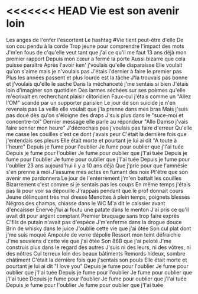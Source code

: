 <<<<<<< HEAD
Vie est son avenir loin
=======
Les anges de l'enfer l'escortent
Le hashtag #Vie tient peut-être d'elle
De son cou pendu à la corde
Trop jeune pour comprendre l'impact des mots
J'm'en fous de c'qu'elle veut tant que j'ai ce qu'il me faut
13 ans déjà mon premier rapport
Depuis mon cœur a fermé la porte
Aussi bizarre que cela puisse paraître
Après l'avoir ken' j'voulais qu'elle disparaisse
Elle voulait qu'on s'aime mais je n'voulais pas
J'étais l'dernier à faire le premier pas
Plus les années passent et plus lourde est la tâche
J'la trouvais pas bonne et j'voulais qu'elle le sache
Dans la méchanceté j'me sentais si bien
J'étais loin d'imaginer son quotidien
Des larmes séchées sur ses poèmes qu'elle m'écrivait en recherchant plaisir clitoridien
Faux-cul j'étais comme un "Allez l'OM" scandé par un supporter parisien
Le jour de son suicide je n'en revenais pas
La veille elle voulait que j'la prenne dans mes bras
Mais j'suis pas doué dès qu'on s'éloigne des draps
J'suis plus dans le "suce-moi et concentre-toi"
Dernier message elle parle au répondeur
"Allo Damso j'vais faire sonner mon heure"
J'décrochais pas j'voulais pas faire d'erreur
Qu'elle me casse les couilles c'est ce dont j'avais peur
C'était la dernière fois que j'entendais ses pleurs
Elle était morte et pourtant je lui ai dit "A toute à l'heure"
Depuis je fume pour l'oublier
Je fume pour oublier que j'l'ai tuée
Depuis je fume pour l'oublier
Je fume pour oublier que j'l'ai tuée
Depuis je fume pour l'oublier
Je fume pour oublier que j'l'ai tuée
Depuis je fume pour l'oublier
23 ans aujourd'hui il y a 10 ans déjà
Que j'prie pour que l'amnésie s'en prenne à moi
J'assume mes actes en fumant des noix
Pt'être que son avenir me pardonnera
Le jour de l'enterrement j'm'en battait les couilles
Bizarrement c'est comme si je sentais pas les coups
En même temps j'étais pas là pour voir sa dépouille
J'rappais pendant que le prof donnait cours
Jeune délinquant très mal dressé
Menottes à plein temps, poignets blessés
Négros des champs, chiasse dans le WC
M'a dit le caissier avant d'encaisser
Énervé j'lui ai foutu une patate dans le menton
J'ai pris ce qu'il avait dit pour argent comptant
Premier braquage sans trop faire exprès
C'fils de putain n'avait pas d'espèce
J'm'enferme dans la drogue douce
Brin de whisky dans le juice
J'oublie cette vie que j'ai ôtée
Son cul plat dont j'me suis moqué
Ampoule de verre dépolie
Ressort mon teint défraichie
J'me souviens d'cette vie que j'ai ôtée
Son 86B que j'ai peloté
J'me construis plus dans le regard des autres
J'suis ni des leurs, ni des vôtres, ni des nôtres
Cul terreux loin des beaux bâtiments
Remords hideux, sombre châtiment
C'était la dernière fois que j'sentais son pouls
Elle était morte et pourtant je lui ai dit "I love you"
Depuis je fume pour l'oublier
Je fume pour oublier que j'l'ai tuée
Depuis je fume pour l'oublier
Je fume pour oublier que j'l'ai tuée
Depuis je fume pour l'oublier
Je fume pour oublier que j'l'ai tuée
Depuis je fume pour l'oublier
Je fume pour oublier que j'l'ai tuée